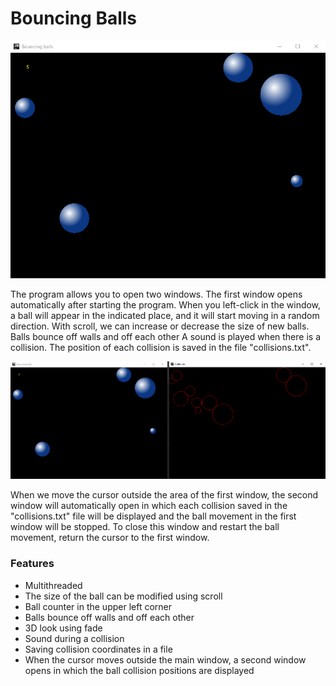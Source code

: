 # Bouncing Balls

![Bouncing balls](img/balls.png)

The program allows you to open two windows.
The first window opens automatically after starting the program. 
When you left-click in the window, a ball will appear in the indicated place, and it will start moving in a random direction.
With scroll, we can increase or decrease the size of new balls. 
Balls bounce off walls and off each other
A sound is played when there is a collision.
The position of each collision is saved in the file "collisions.txt".

![Collsions](img/balls+collisions.png)

When we move the cursor outside the area of the first window, the second window will automatically open in which each collision saved in the "collisions.txt" file will be displayed and the ball movement in the first window will be stopped.
To close this window and restart the ball movement, return the cursor to the first window.

### Features
* Multithreaded
* The size of the ball can be modified using scroll
* Ball counter in the upper left corner
* Balls bounce off walls and off each other
* 3D look using fade
* Sound during a collision
* Saving collision coordinates in a file
* When the cursor moves outside the main window, a second window 
opens in which the ball collision positions are displayed
